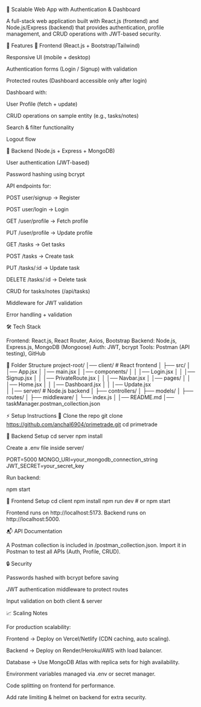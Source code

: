 📌 Scalable Web App with Authentication & Dashboard

A full-stack web application built with React.js (frontend) and Node.js/Express (backend) that provides authentication, profile management, and CRUD operations with JWT-based security.

🚀 Features
🔹 Frontend (React.js + Bootstrap/Tailwind)

Responsive UI (mobile + desktop)

Authentication forms (Login / Signup) with validation

Protected routes (Dashboard accessible only after login)

Dashboard with:

User Profile (fetch + update)

CRUD operations on sample entity (e.g., tasks/notes)

Search & filter functionality

Logout flow

🔹 Backend (Node.js + Express + MongoDB)

User authentication (JWT-based)

Password hashing using bcrypt

API endpoints for:

POST user/signup → Register

POST user/login → Login

GET /user/profile → Fetch profile

PUT /user/profile → Update profile

GET /tasks → Get tasks

POST /tasks → Create task

PUT /tasks/:id → Update task

DELETE /tasks/:id → Delete task


CRUD for tasks/notes (/api/tasks)

Middleware for JWT validation

Error handling + validation

🛠️ Tech Stack

Frontend: React.js, React Router, Axios, Bootstrap
Backend: Node.js, Express.js, MongoDB (Mongoose)
Auth: JWT, bcrypt
Tools: Postman (API testing), GitHub

📂 Folder Structure
project-root/
│── client/          # React frontend
│   ├── src/
│        │── App.jsx
│        │── main.jsx
│        │── components/
│        │      │── Login.jsx
│        │      │── Signup.jsx
│        │      │── PrivateRoute.jsx
│        │      │── Navbar.jsx
│        │── pages/
│        │     │── Home.jsx
│        │     │── Dashboard.jsx
│        │     │── Update.jsx   
│
│── server/          # Node.js backend
│   ├── controllers/
│   ├── models/
│   ├── routes/
│   ├── middleware/
│   └── index.js
│
│── README.md
│── taskManager.postman_collection.json


⚡ Setup Instructions
🔹 Clone the repo
git clone https://github.com/anchal6904/primetrade.git
cd primetrade

🔹 Backend Setup
cd server
npm install


Create a .env file inside server/

PORT=5000
MONGO_URI=your_mongodb_connection_string
JWT_SECRET=your_secret_key


Run backend:

npm start

🔹 Frontend Setup
cd client
npm install
npm run dev   # or npm start


Frontend runs on http://localhost:5173.
Backend runs on http://localhost:5000.

📬 API Documentation

A Postman collection is included in /postman_collection.json.
Import it in Postman to test all APIs (Auth, Profile, CRUD).

🔒 Security

Passwords hashed with bcrypt before saving

JWT authentication middleware to protect routes

Input validation on both client & server

📈 Scaling Notes

For production scalability:

Frontend → Deploy on Vercel/Netlify (CDN caching, auto scaling).

Backend → Deploy on Render/Heroku/AWS with load balancer.

Database → Use MongoDB Atlas with replica sets for high availability.

Environment variables managed via .env or secret manager.

Code splitting on frontend for performance.

Add rate limiting & helmet on backend for extra security.

